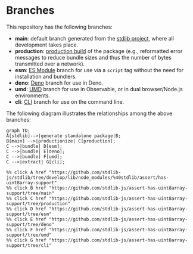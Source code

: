 <!--

@license Apache-2.0

Copyright (c) 2023 The Stdlib Authors.

Licensed under the Apache License, Version 2.0 (the "License");
you may not use this file except in compliance with the License.
You may obtain a copy of the License at

    http://www.apache.org/licenses/LICENSE-2.0

Unless required by applicable law or agreed to in writing, software
distributed under the License is distributed on an "AS IS" BASIS,
WITHOUT WARRANTIES OR CONDITIONS OF ANY KIND, either express or implied.
See the License for the specific language governing permissions and
limitations under the License.

-->

# Branches

This repository has the following branches:

-   **main**: default branch generated from the [stdlib project][stdlib-url], where all development takes place.
-   **production**: [production build][production-url] of the package (e.g., reformatted error messages to reduce bundle sizes and thus the number of bytes transmitted over a network).
-   **esm**: [ES Module][esm-url] branch for use via a `script` tag without the need for installation and bundlers.
-   **deno**: [Deno][deno-url] branch for use in Deno.
-   **umd**: [UMD][umd-url] branch for use in Observable, or in dual browser/Node.js environments.
-   **cli**: [CLI][cli-url] branch for use on the command line.

The following diagram illustrates the relationships among the above branches:

```mermaid
graph TD;
A[stdlib]-->|generate standalone package|B;
B[main] -->|productionize| C[production];
C -->|bundle| D[esm];
C -->|bundle| E[deno];
C -->|bundle| F[umd];
C -->|extract| G[cli];

%% click A href "https://github.com/stdlib-js/stdlib/tree/develop/lib/node_modules/%40stdlib/assert/has-uint8array-support"
%% click B href "https://github.com/stdlib-js/assert-has-uint8array-support/tree/main"
%% click C href "https://github.com/stdlib-js/assert-has-uint8array-support/tree/production"
%% click D href "https://github.com/stdlib-js/assert-has-uint8array-support/tree/esm"
%% click E href "https://github.com/stdlib-js/assert-has-uint8array-support/tree/deno"
%% click F href "https://github.com/stdlib-js/assert-has-uint8array-support/tree/umd"
%% click G href "https://github.com/stdlib-js/assert-has-uint8array-support/tree/cli"
```

[stdlib-url]: https://github.com/stdlib-js/stdlib/tree/develop/lib/node_modules/%40stdlib/assert/has-uint8array-support
[production-url]: https://github.com/stdlib-js/assert-has-uint8array-support/tree/production
[deno-url]: https://github.com/stdlib-js/assert-has-uint8array-support/tree/deno
[umd-url]: https://github.com/stdlib-js/assert-has-uint8array-support/tree/umd
[esm-url]: https://github.com/stdlib-js/assert-has-uint8array-support/tree/esm
[cli-url]: https://github.com/stdlib-js/assert-has-uint8array-support/tree/cli